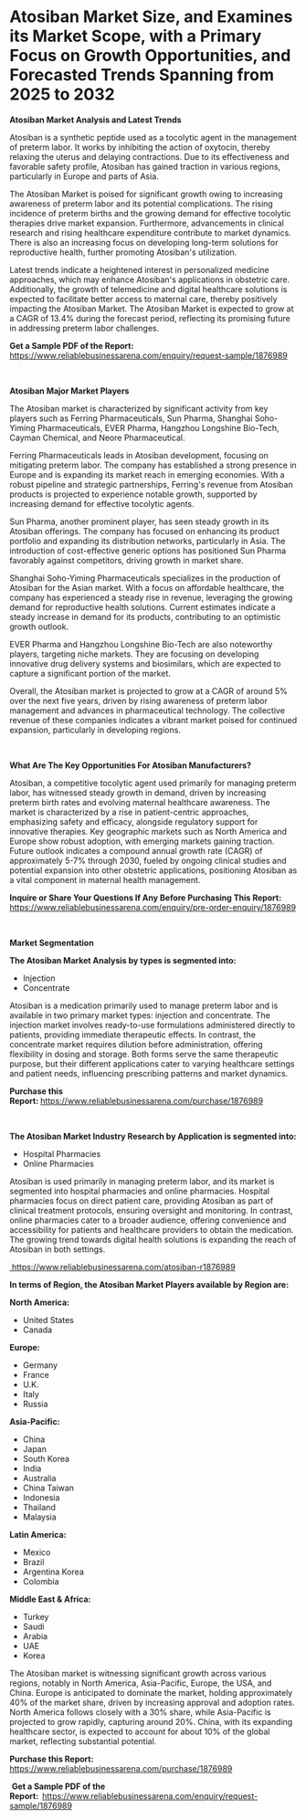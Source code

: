 <p><h1>Atosiban Market Size, and Examines its Market Scope, with a Primary Focus on Growth Opportunities, and Forecasted Trends Spanning from 2025 to 2032</h1></p><p><strong>Atosiban Market Analysis and Latest Trends</strong></p>
<p><p>Atosiban is a synthetic peptide used as a tocolytic agent in the management of preterm labor. It works by inhibiting the action of oxytocin, thereby relaxing the uterus and delaying contractions. Due to its effectiveness and favorable safety profile, Atosiban has gained traction in various regions, particularly in Europe and parts of Asia.</p><p>The Atosiban Market is poised for significant growth owing to increasing awareness of preterm labor and its potential complications. The rising incidence of preterm births and the growing demand for effective tocolytic therapies drive market expansion. Furthermore, advancements in clinical research and rising healthcare expenditure contribute to market dynamics. There is also an increasing focus on developing long-term solutions for reproductive health, further promoting Atosiban's utilization.</p><p>Latest trends indicate a heightened interest in personalized medicine approaches, which may enhance Atosiban's applications in obstetric care. Additionally, the growth of telemedicine and digital healthcare solutions is expected to facilitate better access to maternal care, thereby positively impacting the Atosiban Market. The Atosiban Market is expected to grow at a CAGR of 13.4% during the forecast period, reflecting its promising future in addressing preterm labor challenges.</p></p>
<p><strong>Get a Sample PDF of the Report:&nbsp;</strong> <a href="https://www.reliablebusinessarena.com/enquiry/request-sample/1876989?utm_campaign=3088&utm_medium=2&utm_source=Github&utm_content=ia&utm_term=19042025&utm_id=atosiban">https://www.reliablebusinessarena.com/enquiry/request-sample/1876989</a></p>
<p>&nbsp;</p>
<p><strong>Atosiban Major Market Players</strong></p>
<p><p>The Atosiban market is characterized by significant activity from key players such as Ferring Pharmaceuticals, Sun Pharma, Shanghai Soho-Yiming Pharmaceuticals, EVER Pharma, Hangzhou Longshine Bio-Tech, Cayman Chemical, and Neore Pharmaceutical. </p><p>Ferring Pharmaceuticals leads in Atosiban development, focusing on mitigating preterm labor. The company has established a strong presence in Europe and is expanding its market reach in emerging economies. With a robust pipeline and strategic partnerships, Ferring's revenue from Atosiban products is projected to experience notable growth, supported by increasing demand for effective tocolytic agents.</p><p>Sun Pharma, another prominent player, has seen steady growth in its Atosiban offerings. The company has focused on enhancing its product portfolio and expanding its distribution networks, particularly in Asia. The introduction of cost-effective generic options has positioned Sun Pharma favorably against competitors, driving growth in market share.</p><p>Shanghai Soho-Yiming Pharmaceuticals specializes in the production of Atosiban for the Asian market. With a focus on affordable healthcare, the company has experienced a steady rise in revenue, leveraging the growing demand for reproductive health solutions. Current estimates indicate a steady increase in demand for its products, contributing to an optimistic growth outlook.</p><p>EVER Pharma and Hangzhou Longshine Bio-Tech are also noteworthy players, targeting niche markets. They are focusing on developing innovative drug delivery systems and biosimilars, which are expected to capture a significant portion of the market.</p><p>Overall, the Atosiban market is projected to grow at a CAGR of around 5% over the next five years, driven by rising awareness of preterm labor management and advances in pharmaceutical technology. The collective revenue of these companies indicates a vibrant market poised for continued expansion, particularly in developing regions.</p></p>
<p>&nbsp;</p>
<p><strong>What Are The Key Opportunities For Atosiban Manufacturers?</strong></p>
<p><p>Atosiban, a competitive tocolytic agent used primarily for managing preterm labor, has witnessed steady growth in demand, driven by increasing preterm birth rates and evolving maternal healthcare awareness. The market is characterized by a rise in patient-centric approaches, emphasizing safety and efficacy, alongside regulatory support for innovative therapies. Key geographic markets such as North America and Europe show robust adoption, with emerging markets gaining traction. Future outlook indicates a compound annual growth rate (CAGR) of approximately 5-7% through 2030, fueled by ongoing clinical studies and potential expansion into other obstetric applications, positioning Atosiban as a vital component in maternal health management.</p></p>
<p><strong>Inquire or Share Your Questions If Any Before Purchasing This Report:</strong> <a href="https://www.reliablebusinessarena.com/enquiry/pre-order-enquiry/1876989?utm_campaign=3088&utm_medium=2&utm_source=Github&utm_content=ia&utm_term=19042025&utm_id=atosiban">https://www.reliablebusinessarena.com/enquiry/pre-order-enquiry/1876989</a></p>
<p>&nbsp;</p>
<p><strong>Market Segmentation</strong></p>
<p><strong>The Atosiban Market Analysis by types is segmented into:</strong></p>
<p><ul><li>Injection</li><li>Concentrate</li></ul></p>
<p><p>Atosiban is a medication primarily used to manage preterm labor and is available in two primary market types: injection and concentrate. The injection market involves ready-to-use formulations administered directly to patients, providing immediate therapeutic effects. In contrast, the concentrate market requires dilution before administration, offering flexibility in dosing and storage. Both forms serve the same therapeutic purpose, but their different applications cater to varying healthcare settings and patient needs, influencing prescribing patterns and market dynamics.</p></p>
<p><strong>Purchase this Report:&nbsp;</strong><a href="https://www.reliablebusinessarena.com/purchase/1876989?utm_campaign=3088&utm_medium=2&utm_source=Github&utm_content=ia&utm_term=19042025&utm_id=atosiban">https://www.reliablebusinessarena.com/purchase/1876989</a></p>
<p>&nbsp;</p>
<p><strong>The Atosiban Market Industry Research by Application is segmented into:</strong></p>
<p><ul><li>Hospital Pharmacies</li><li>Online Pharmacies</li></ul></p>
<p><p>Atosiban is used primarily in managing preterm labor, and its market is segmented into hospital pharmacies and online pharmacies. Hospital pharmacies focus on direct patient care, providing Atosiban as part of clinical treatment protocols, ensuring oversight and monitoring. In contrast, online pharmacies cater to a broader audience, offering convenience and accessibility for patients and healthcare providers to obtain the medication. The growing trend towards digital health solutions is expanding the reach of Atosiban in both settings.</p></p>
<p><a href="https://www.reliablebusinessarena.com/atosiban-r1876989?utm_campaign=3088&utm_medium=2&utm_source=Github&utm_content=ia&utm_term=19042025&utm_id=atosiban">&nbsp;https://www.reliablebusinessarena.com/atosiban-r1876989</a></p>
<p><strong>In terms of Region, the Atosiban Market Players available by Region are:</strong></p>
<p>
    <p> <strong> North America: </strong>
        <ul>
            <li>United States</li>
            <li>Canada</li>
        </ul>
        </p> 
    <p> <strong> Europe: </strong>
        <ul>
            <li>Germany</li>
            <li>France</li>
            <li>U.K.</li>
            <li>Italy</li>
            <li>Russia</li>
        </ul>
        </p> 
    <p> <strong> Asia-Pacific: </strong>
        <ul>
            <li>China</li>
            <li>Japan</li>
            <li>South Korea</li>
            <li>India</li>
            <li>Australia</li>
            <li>China Taiwan</li>
            <li>Indonesia</li>
            <li>Thailand</li>
            <li>Malaysia</li>
        </ul>
        </p> 
    <p> <strong> Latin America: </strong>
        <ul>
            <li>Mexico</li>
            <li>Brazil</li>
            <li>Argentina Korea</li>
            <li>Colombia</li>
        </ul>
        </p> 
    <p> <strong> Middle East & Africa: </strong>
        <ul>
            <li>Turkey</li>
            <li>Saudi</li>
            <li>Arabia</li>
            <li>UAE</li>
            <li>Korea</li>
        </ul>
    </p>
    </p>
<p><p>The Atosiban market is witnessing significant growth across various regions, notably in North America, Asia-Pacific, Europe, the USA, and China. Europe is anticipated to dominate the market, holding approximately 40% of the market share, driven by increasing approval and adoption rates. North America follows closely with a 30% share, while Asia-Pacific is projected to grow rapidly, capturing around 20%. China, with its expanding healthcare sector, is expected to account for about 10% of the global market, reflecting substantial potential.</p></p>
<p><strong>Purchase this Report: </strong><a href="https://www.reliablebusinessarena.com/purchase/1876989?utm_campaign=3088&utm_medium=2&utm_source=Github&utm_content=ia&utm_term=19042025&utm_id=atosiban">https://www.reliablebusinessarena.com/purchase/1876989</a></p>
<p>&nbsp;<strong>Get a Sample PDF of the Report:&nbsp;&nbsp;</strong><a href="https://www.reliablebusinessarena.com/enquiry/request-sample/1876989?utm_campaign=3088&utm_medium=2&utm_source=Github&utm_content=ia&utm_term=19042025&utm_id=atosiban">https://www.reliablebusinessarena.com/enquiry/request-sample/1876989</a></p>
<p><strong></strong></p>
<p><p></p><p></p><p></p></p>